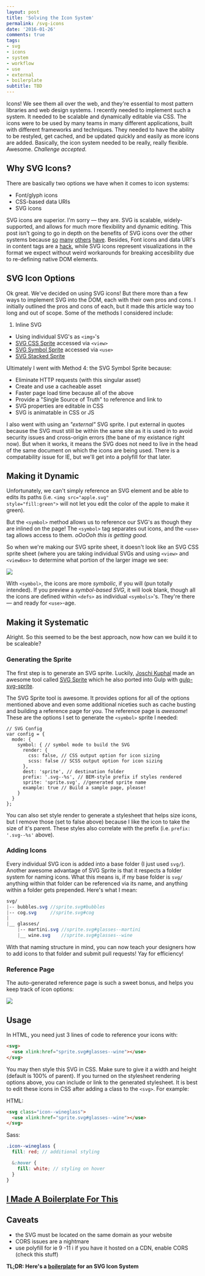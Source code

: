```yaml
---
layout: post
title: 'Solving the Icon System'
permalink: /svg-icons
date: '2016-01-26'
comments: true
tags:
- svg
- icons
- system
- workflow
- use
- external
- boilerplate
subtitle: TBD
---
```


Icons! We see them all over the web, and they're essential to most pattern libraries and web design systems. I recently needed to implement such a system. It needed to be scalable and dynamically editable via CSS. The icons were to be used by many teams in many different applications, built with different frameworks and techniques. They needed to have the ability to be restyled, get cached, and be updated quickly and easily as more icons are added. Basically, the icon system needed to be really, really flexible. Awesome. *Challenge accepted.*

## Why SVG Icons?

There are basically two options we have when it comes to icon systems:

- Font/glyph icons
- CSS-based data URIs
- SVG icons

SVG icons are superior. I'm sorry &mdash; they are. SVG is scalable, widely-supported, and allows for much more flexibility and dynamic editing. This post isn't going to go in depth on the benefits of SVG icons over the other systems because [so](http://ianfeather.co.uk/ten-reasons-we-switched-from-an-icon-font-to-svg/) [many](http://www.sitepoint.com/icon-fonts-vs-svg-debate/) [others](https://medium.com/@webprolific/why-and-how-i-m-using-svg-over-fonts-for-icons-7241dab890f0) [have](https://css-tricks.com/icon-fonts-vs-svg/). Besides, Font icons and data URI's in content tags are a [hack](http://una.im/Internet-is-hacks/#💁), while SVG icons represent visualizations in the format we expect without weird workarounds for breaking accesibility due to re-defining native DOM elements.

## SVG Icon Options

Ok great. We've decided on using SVG icons! But there more than a few ways to implement SVG into the DOM, each with their own pros and cons. I initially outlined the pros and cons of each, but it made this article way too long and out of scope. Some of the methods I considered include:

1. Inline SVG
* Using individual SVG's as `<img>`'s
* [SVG CSS Sprite](https://css-tricks.com/css-sprites/) accessed via `<view>`
* [SVG Symbol Sprite](https://css-tricks.com/svg-use-with-external-reference-take-2) accessed via `<use>`
* [SVG Stacked Sprite](http://simurai.com/blog/2012/04/02/svg-stacks/)

Ultimately I went with Method 4: the SVG Symbol Sprite because:

- Eliminate HTTP requests (with this singular asset)
- Create and use a cacheable asset
- Faster page load time because all of the above
- Provide a "Single Source of Truth" to reference and link to
- SVG properties are editable in CSS
- SVG is animatable in CSS or JS

I also went with using an *"external"* SVG sprite. I put external in quotes because the SVG must still be within the same site as it is used in to avoid security issues and cross-origin errors (the bane of my existance right now). But when it works, it means the SVG does not need to live in the head of the same document on which the icons are being used. There is a compatability issue for IE, but we'll get into a polyfill for that later.

## Making it Dynamic

Unfortunately, we can't simply reference an SVG element and be able to edits its paths (i.e. <code>&lt;img src="apple.svg" style="fill:green"&gt;</code> will not let you edit the color of the apple to make it green).

But the `<symbol>` method allows us to reference our SVG's as though they are inlined on the page! The `<symbol>` tag separates out icons, and the `<use>` tag allows access to them. *oOoOoh this is getting good.*

So when we're making our SVG sprite sheet, it doesn't look like an SVG CSS sprite sheet (where you are taking individual SVGs and using `<view>` and `<viewBox>` to determine what portion of the larger image we see:

![](../../images/posts/svg-icons/icons.png)

With `<symbol>`, the icons are more *symbolic*, if you will (pun totally intended). If you preview a *symbol-based SVG*, it will look blank, though all the icons are defined within `<defs>` as individual `<symbols>`'s. They're there &mdash; and ready for `<use>`-age.

## Making it Systematic

Alright. So this seemed to be the best approach, now how can we build it to be scaleable?

### Generating the Sprite

The first step is to generate an SVG sprite. Luckily, [Joschi Kuphal](https://twitter.com/jkphl) made an awesome tool called [SVG Sprite](https://github.com/jkphl/svg-sprite) which he also ported into Gulp with [gulp-svg-sprite](https://github.com/jkphl/gulp-svg-sprite).

The SVG Sprite tool is awesome. It provides options for all of the options mentioned above and even some additional niceties such as cache busting and building a reference page for you. The reference page is *awesome*! These are the options I set to generate the `<symbol>` sprite I needed:

```
// SVG Config
var config = {
  mode: {
    symbol: { // symbol mode to build the SVG
      render: {
        css: false, // CSS output option for icon sizing
        scss: false // SCSS output option for icon sizing
      },
      dest: 'sprite', // destination folder
      prefix: '.svg--%s', // BEM-style prefix if styles rendered
      sprite: 'sprite.svg', //generated sprite name
      example: true // Build a sample page, please!
    }
  }
};
```

You can also set style render to generate a stylesheet that helps size icons, but I remove those (set to false above) because I like the icon to take the size of it's parent. These styles also correlate with the prefix (i.e. `prefix: '.svg--%s'` above).

### Adding Icons

Every individual SVG icon is added into a base folder (I just used `svg/`). Another awesome advantage of SVG Sprite is that it respects a folder system for naming icons. What this means is, if my base folder is `svg/` anything within that folder can be referenced via its name, and anything within a folder gets prepended. Here's what I mean:

```scss
svg/
|-- bubbles.svg //sprite.svg#bubbles
|-- cog.svg     //sprite.svg#cog
|
|__ glasses/
    |-- martini.svg //sprite.svg#glasses--martini
    |__ wine.svg    //sprite.svg#glasses--wine

```

With that naming structure in mind, you can now teach your designers how to add icons to that folder and submit pull requests! Yay for efficiency!

### Reference Page

The auto-generated reference page is such a sweet bonus, and helps you keep track of icon options:

![](../../images/posts/svg-icons/page.png)


## Usage

In HTML, you need just 3 lines of code to reference your icons with:

```html
<svg>
  <use xlink:href="sprite.svg#glasses--wine"></use>
</svg>
```

You may then style this SVG in CSS. Make sure to give it a width and height (default is 100% of parent). If you turned on the stylesheet rendering options above, you can include or link to the generated stylesheet. It is best to edit these icons in CSS after adding a class to the `<svg>`. For example:

HTML:

```html
<svg class="icon--wineglass">
  <use xlink:href="sprite.svg#glasses--wine"></use>
</svg>
```

Sass:

```scss
.icon--wineglass {
  fill: red; // additional styling

  &:hover {
    fill: white; // styling on hover
  }
}
```

<h2 class="center"><a href="https://github.com/una/svg-icon-system-boilerplate">I Made A Boilerplate For This</a></h2>

## Caveats

- the SVG must be located on the same domain as your website
- CORS issues are a nightmare
- use polyfill for ie 9 -11
i if you have it hosted on a CDN, enable CORS (check this stuff)


**TL;DR: Here's a [boilerplate](https://github.com/una/svg-icon-system-boilerplate) for an SVG Icon System**